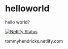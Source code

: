 # helloworld
hello world?

[![Netlify Status](https://api.netlify.com/api/v1/badges/fc7a2c79-9ef5-4e8f-bf14-3d7993949881/deploy-status)](https://app.netlify.com/sites/tommyhendricks/deploys)

tommyhendricks.netlify.com

